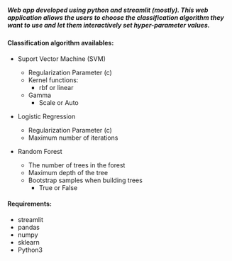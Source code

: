 ##### Web app developed using python and streamlit (mostly). This web application allows the users to choose the classification algorithm they want to use and let them interactively set hyper-parameter values.
#### Classification algorithm availables:
- Suport Vector Machine (SVM) 
	- Regularization Parameter (c)
	- Kernel functions:
		- rbf or linear
	- Gamma
		- Scale or Auto
		
- Logistic Regression
	- Regularization Parameter (c)
	- Maximum number of iterations
	
- Random Forest
	- The number of trees in the forest
	- Maximum depth of the tree
	- Bootstrap samples when building trees
		- True or False



#### Requirements:
- streamlit
- pandas
- numpy
- sklearn
- Python3
